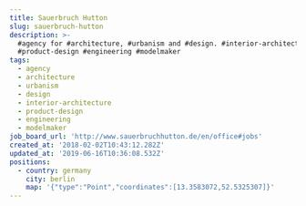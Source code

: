 ```yaml
---
title: Sauerbruch Hutton
slug: sauerbruch-hutton
description: >-
  #agency for #architecture, #urbanism and #design. #interior-architecture
  #product-design #engineering #modelmaker
tags:
  - agency
  - architecture
  - urbanism
  - design
  - interior-architecture
  - product-design
  - engineering
  - modelmaker
job_board_url: 'http://www.sauerbruchhutton.de/en/office#jobs'
created_at: '2018-02-02T10:43:12.282Z'
updated_at: '2019-06-16T10:36:08.532Z'
positions:
  - country: germany
    city: berlin
    map: '{"type":"Point","coordinates":[13.3583072,52.5325307]}'
---
```

